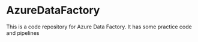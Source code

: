 # AzureDataFactory
This is a code repository for Azure Data Factory. It has some practice code and pipelines

